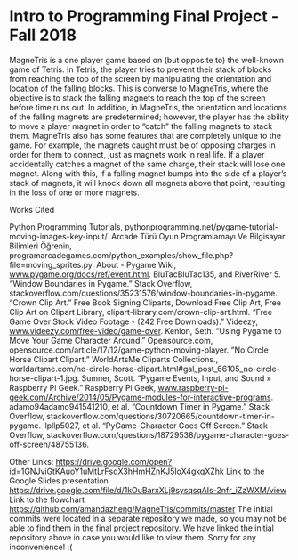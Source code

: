 # Intro to Programming Final Project - Fall 2018
MagneTris is a one player game based on (but opposite to) the well-known game of Tetris. In Tetris, the player tries to prevent their stack of blocks from reaching the top of the screen by manipulating the orientation and location of the falling blocks. This is converse to MagneTris, where the objective is to stack the falling magnets to reach the top of the screen before time runs out. In addition, in MagneTris, the orientation and locations of the falling magnets are predetermined; however, the player has the ability to move a player magnet in order to “catch” the falling magnets to stack them. MagneTris also has some features that are completely unique to the game. For example, the magnets caught must be of opposing charges in order for them to connect, just as magnets work in real life. If a player accidentally catches a magnet of the same charge, their stack will lose one magnet. Along with this, if a falling magnet bumps into the side of a player’s stack of magnets, it will knock down all magnets above that point, resulting in the loss of one or more magnets.



Works Cited

Python Programming Tutorials, pythonprogramming.net/pygame-tutorial-moving-images-key-input/.
Arcade Türü Oyun Programlamayı Ve Bilgisayar Bilimleri Öğrenin, programarcadegames.com/python_examples/show_file.php?file=moving_sprites.py.
About - Pygame Wiki, www.pygame.org/docs/ref/event.html.
BluTacBluTac135, and RiverRiver 5. “Window Boundaries in Pygame.” Stack Overflow, stackoverflow.com/questions/35231576/window-boundaries-in-pygame.
“Crown Clip Art.” Free Book Signing Cliparts, Download Free Clip Art, Free Clip Art on Clipart Library, clipart-library.com/crown-clip-art.html.
“Free Game Over Stock Video Footage - (242 Free Downloads).” Videezy, www.videezy.com/free-video/game-over.
Kenlon, Seth. “Using Pygame to Move Your Game Character Around.” Opensource.com, opensource.com/article/17/12/game-python-moving-player.
“No Circle Horse Clipart Clipart.” WorldArtsMe Cliparts Collections., worldartsme.com/no-circle-horse-clipart.html#gal_post_66105_no-circle-horse-clipart-1.jpg.
Sumner, Scott. “Pygame Events, Input, and Sound » Raspberry Pi Geek.” Raspberry Pi Geek, www.raspberry-pi-geek.com/Archive/2014/05/Pygame-modules-for-interactive-programs.
adamo94adamo941541210, et al. “Countdown Timer in Pygame.” Stack Overflow, stackoverflow.com/questions/30720665/countdown-timer-in-pygame.
llpllp5027, et al. “PyGame-Character Goes Off Screen.” Stack Overflow, stackoverflow.com/questions/18729538/pygame-character-goes-off-screen/48755136.

Other Links:
https://drive.google.com/open?id=1GNJviGtKAuoY1uMtLrFsqX3hHmHZnKJ5IoX4gkqXZhk
Link to the Google Slides presentation
https://drive.google.com/file/d/1kOuBarxXLj9sysqsqAIs-2nfr_iZzWXM/view
Link to the flowchart
https://github.com/amandazheng/MagneTris/commits/master
The initial commits were located in a separate repository we made, so you may not be able to find them in the final project repository. We have linked the initial repository above in case you would like to view them. Sorry for any inconvenience! :(
